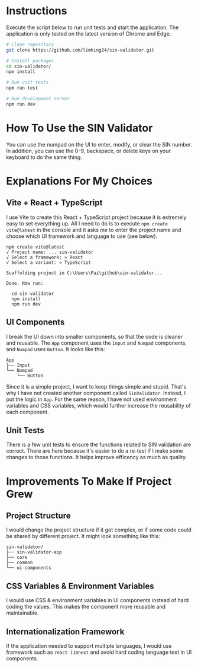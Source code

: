 # Instructions

Execute the script below to run unit tests and start the application. The application is only tested on the latest version of Chrome and Edge.

```sh
# Clone repository 
git clone https://github.com/limking24/sin-validator.git

# Install packages
cd sin-validator/
npm install

# Run unit tests
npm run test

# Run development server
npm run dev
```

# How To Use the SIN Validator

You can use the numpad on the UI to enter, modify, or clear the SIN number. In addition, you can use the 0-9, backspace, or delete keys on your keyboard to do the same thing.

# Explanations For My Choices

## Vite + React + TypeScript

I use Vite to create this React + TypeScript project because it is extremely easy to set everything up. All I need to do is to execute `npm create vite@latest` in the console and it asks me to enter the project name and choose which UI framework and language to use (see below).

```console
npm create vite@latest
√ Project name: ... sin-validator
√ Select a framework: » React
√ Select a variant: » TypeScript

Scaffolding project in C:\Users\Fai\github\sin-validator...

Done. Now run:

  cd sin-validator
  npm install
  npm run dev

```

## UI Components

I break the UI down into smaller components, so that the code is cleaner and reusable. The `App` component uses the `Input` and `Numpad` components, and `Numpad` uses `Button`. It looks like this:

```
App
├── Input
└── Numpad
    └── Button
```

Since it is a simple project, I want to keep things simple and stupid. That's why I have not created another component called `SinValidator`. Instead, I put the logic in `App`. For the same reason, I have not used environment variables and CSS variables, which would further increase the reusability of each component.

## Unit Tests

There is a few unit tests to ensure the functions related to SIN validation are correct. There are here because it's easier to do a re-test if I make some changes to those functions. It helps improve efficency as much as quality.


# Improvements To Make If Project Grew

## Project Structure

I would change the project structure if it got complex, or if some code could be shared by different project. It might look something like this:

```
sin-validator/
├── sin-validator-app
├── core
├── common
└── ui-components
```

## CSS Variables & Environment Variables

I would use CSS & environment variables in UI components instead of hard coding the values. This makes the component more reusable and maintainable.

## Internationalization Framework

If the application needed to support multiple languages, I would use framework such as `react-i18next` and avoid hard coding language text in UI components.